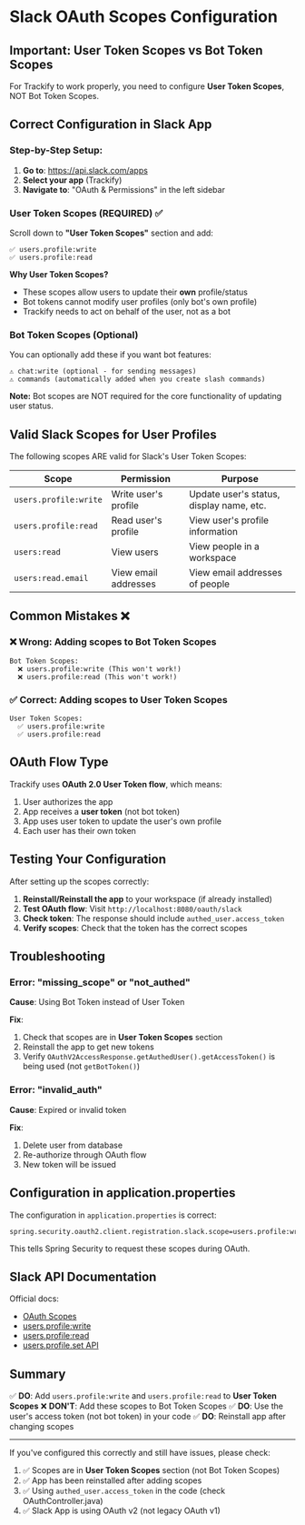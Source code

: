 # Slack OAuth Scopes Configuration

## Important: User Token Scopes vs Bot Token Scopes

For Trackify to work properly, you need to configure **User Token Scopes**, NOT Bot Token Scopes.

## Correct Configuration in Slack App

### Step-by-Step Setup:

1. **Go to**: https://api.slack.com/apps
2. **Select your app** (Trackify)
3. **Navigate to**: "OAuth & Permissions" in the left sidebar

### User Token Scopes (REQUIRED) ✅

Scroll down to **"User Token Scopes"** section and add:

```
✅ users.profile:write
✅ users.profile:read
```

**Why User Token Scopes?**
- These scopes allow users to update their **own** profile/status
- Bot tokens cannot modify user profiles (only bot's own profile)
- Trackify needs to act on behalf of the user, not as a bot

### Bot Token Scopes (Optional)

You can optionally add these if you want bot features:

```
⚠️ chat:write (optional - for sending messages)
⚠️ commands (automatically added when you create slash commands)
```

**Note:** Bot scopes are NOT required for the core functionality of updating user status.

## Valid Slack Scopes for User Profiles

The following scopes ARE valid for Slack's User Token Scopes:

| Scope | Permission | Purpose |
|-------|-----------|---------|
| `users.profile:write` | Write user's profile | Update user's status, display name, etc. |
| `users.profile:read` | Read user's profile | View user's profile information |
| `users:read` | View users | View people in a workspace |
| `users:read.email` | View email addresses | View email addresses of people |

## Common Mistakes ❌

### ❌ Wrong: Adding scopes to Bot Token Scopes
```
Bot Token Scopes:
  ❌ users.profile:write (This won't work!)
  ❌ users.profile:read (This won't work!)
```

### ✅ Correct: Adding scopes to User Token Scopes
```
User Token Scopes:
  ✅ users.profile:write
  ✅ users.profile:read
```

## OAuth Flow Type

Trackify uses **OAuth 2.0 User Token flow**, which means:

1. User authorizes the app
2. App receives a **user token** (not bot token)
3. App uses user token to update the user's own profile
4. Each user has their own token

## Testing Your Configuration

After setting up the scopes correctly:

1. **Reinstall/Reinstall the app** to your workspace (if already installed)
2. **Test OAuth flow**: Visit `http://localhost:8080/oauth/slack`
3. **Check token**: The response should include `authed_user.access_token`
4. **Verify scopes**: Check that the token has the correct scopes

## Troubleshooting

### Error: "missing_scope" or "not_authed"

**Cause**: Using Bot Token instead of User Token

**Fix**:
1. Check that scopes are in **User Token Scopes** section
2. Reinstall the app to get new tokens
3. Verify `OAuthV2AccessResponse.getAuthedUser().getAccessToken()` is being used (not `getBotToken()`)

### Error: "invalid_auth"

**Cause**: Expired or invalid token

**Fix**:
1. Delete user from database
2. Re-authorize through OAuth flow
3. New token will be issued

## Configuration in application.properties

The configuration in `application.properties` is correct:

```properties
spring.security.oauth2.client.registration.slack.scope=users.profile:write,users.profile:read
```

This tells Spring Security to request these scopes during OAuth.

## Slack API Documentation

Official docs:
- [OAuth Scopes](https://api.slack.com/scopes)
- [users.profile:write](https://api.slack.com/scopes/users.profile:write)
- [users.profile:read](https://api.slack.com/scopes/users.profile:read)
- [users.profile.set API](https://api.slack.com/methods/users.profile.set)

## Summary

✅ **DO**: Add `users.profile:write` and `users.profile:read` to **User Token Scopes**
❌ **DON'T**: Add these scopes to Bot Token Scopes
✅ **DO**: Use the user's access token (not bot token) in your code
✅ **DO**: Reinstall app after changing scopes

---

If you've configured this correctly and still have issues, please check:
1. ✅ Scopes are in **User Token Scopes** section (not Bot Token Scopes)
2. ✅ App has been reinstalled after adding scopes
3. ✅ Using `authed_user.access_token` in the code (check OAuthController.java)
4. ✅ Slack App is using OAuth v2 (not legacy OAuth v1)

